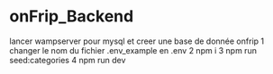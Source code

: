 # onFrip_Backend
lancer wampserver pour mysql et creer une base de donnée onfrip
1 changer le nom du fichier .env_example en .env
2 npm i 
3 npm run seed:categories
4 npm run dev

